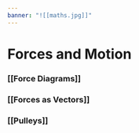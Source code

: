 ```yaml
---
banner: "![[maths.jpg]]"
---
```

# Forces and Motion

### [[Force Diagrams]]

### [[Forces as Vectors]]

### [[Pulleys]]

